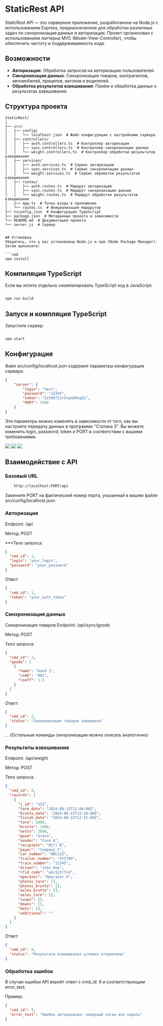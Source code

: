 # StaticRest API

StaticRest API — это серверное приложение, разработанное на Node.js с использованием Express, предназначенное для обработки различных задач по синхронизации данных и авторизации. Проект организован с использованием паттерна MVC (Model-View-Controller), чтобы обеспечить чистоту и поддерживаемость кода.

## Возможности

- **Авторизация**: Обработка запросов на авторизацию пользователей.
- **Синхронизация данных**: Синхронизация товаров, контрагентов, автомобилей, прицепов, вагонов и водителей.
- **Обработка результатов взвешивания**: Приём и обработка данных о результатах взвешивания.

## Структура проекта

```plaintext
StaticRest/
│
├── src/
│   ├── config/
│   │   └── localhost.json  # Файл конфигурации с настройками сервера
│   ├── controllers/
│   │   ├── auth.controllers.ts  # Контроллер авторизации
│   │   ├── sync.controllers.ts  # Контроллер синхронизации данных
│   │   └── weight.controllers.ts  # Контроллер обработки результатов взвешивания
│   ├── services/
│   │   ├── auth.services.ts  # Сервис авторизации
│   │   ├── sync.services.ts  # Сервис синхронизации данных
│   │   └── weight.services.ts  # Сервис обработки результатов взвешивания
│   ├── routes/
│   │   ├── auth.routes.ts  # Маршрут авторизации
│   │   ├── sync.routes.ts  # Маршрут синхронизации данных
│   │   └── weight.routes.ts  # Маршрут обработки результатов взвешивания
│   ├── app.ts  # Точка входа в приложение
│   └── routes.ts  # Инициализация маршрутов
├── tsconfig.json  # Конфигурация TypeScript
├── package.json  # Метаданные проекта и зависимости
└── README.md  # Документация проекта
└── server.js  # Сервер


## Установка 
Убедитесь, что у вас установлены Node.js и npm (Node Package Manager). Затем выполните:

```cmd
npm install
```

## Компиляция TypeScript

Если вы хотите отдельно скомпилировать TypeScript код в JavaScript:

```cmd

npm run build

```

## Запуск и компляция TypeScript

Запустите сервер:

```cmd

npm start

```

## Конфигурация 

Файл src/config/localhost.json содержит параметры конфигурации сервера:

```json
{
	"server": {
		"login": "test",
		"password": "12345",
		"token": "52390723r5tgn89ng92",
		"PORT": 3500 
	}
}
```
Эти параметры можно изменять в зависимости от того, как вы настроите передачу данных в программе "Статика 3". Вы можете изменить login, password, token и PORT в соответствии с вашими требованиями.

<img src = "./img/sin.png"/>
<img src = "./img/integration.png"/>
<img src = "settings.png"/>

## Взаимодействие с API

### Базовый URL

```bash
    http://localhost:PORT/api
```

Замените PORT на фактический номер порта, указанный в вашем файле src/config/localhost.json.

### Авторизация 

Endpoint: /api

Метод: POST

***Тело запроса:

```json
{
  "cmd_id": 1,
  "login": "your_login",
  "password": "your_password"
}
```

*Ответ:*

```json
{
  "cmd_id": 1,
  "token": "your_auth_token"
}
```

### Синхронизация данных 


Синхронизация товаров
Endpoint: /api/sync/goods

Метод: POST

Тело запроса:

```json
{
  "cmd_id": 2,
  "goods": [
    {
      "name": "Good 1",
      "code": "001",
      "coeff": 1.5
    }
  ]
}
```

*Ответ:*

```json
{
  "cmd_id": 2,
  "status": "Синхронизация товаров завершена"
}
```

... (Остальные команды синхронизации можно описать аналогично)

### Результаты взвешивания 

Endpoint: /api/weight

Метод: POST

Тело запроса:

```json
{
  "cmd_id": 8,
  "records": [
    {
      "j_id": "123",
      "tare_date": "2024-08-15T12:00:00Z",
      "brutto_date": "2024-08-15T12:10:00Z",
      "finish_date": "2024-08-15T12:15:00Z",
      "tare": 5000,
      "brutto": 7000,
      "netto": 2000,
      "good": "Grain",
      "sender": "Farm A",
      "recipient": "Mill B",
      "payer": "Company C",
      "car_number": "ABC123",
      "trailer_number": "XYZ789",
      "train_number": "12345",
      "driver": "John Doe",
      "rfid_code": "abc123rfid",
      "operator": "Operator X",
      "photos_tare": [],
      "photos_brutto": [],
      "axles_brutto": [],
      "axles_tare": [],
      "susps": [],
      "downs": [],
      "bets": [],
      "additional": ""
    }
  ]
}
```

Ответ:

```json
{
  "cmd_id": 8,
  "status": "Результаты взвешивания успешно отправлены"
}
```

### Обработка ошибок 

В случае ошибки API вернёт ответ с cmd_id: 9 и соответствующим error_text.

Пример:
```json
{
  "cmd_id": 9,
  "error_text": "Ошибка авторизации: неверный логин или пароль"
}
```
